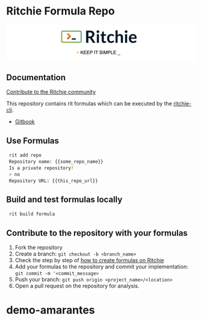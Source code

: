 # Ritchie Formula Repo

![Rit banner](/docs/img/ritchie-banner.png)

## Documentation

[Contribute to the Ritchie community](https://github.com/ZupIT/ritchie-formulas/blob/master/CONTRIBUTING.md)

This repository contains rit formulas which can be executed by the [ritchie-cli](https://github.com/ZupIT/ritchie-cli).

- [Gitbook](https://docs.ritchiecli.io)

## Use Formulas

```bash
 rit add repo
 Repository name: {{some_repo_name}}
 Is a private repository?
 > no
 Repository URL: {{this_repo_url}}
```

## Build and test formulas locally

```bash
 rit build formula
```

## Contribute to the repository with your formulas

1. Fork the repository
2. Create a branch: `git checkout -b <branch_name>`
3. Check the step by step of [how to create formulas on Ritchie](https://docs.ritchiecli.io/getting-started/creating-formulas)
4. Add your formulas to the repository
and commit your implementation: `git commit -m '<commit_message>`
5. Push your branch: `git push origin <project_name>/<location>`
6. Open a pull request on the repository for analysis.
# demo-amarantes
